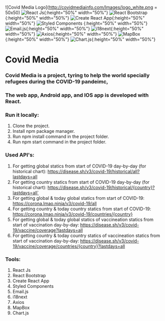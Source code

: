![Covid Media Logo](http://covidmediainfo.com/Images/logo_white.png = 50x50)
![React Js](https://res.cloudinary.com/practicaldev/image/fetch/s--54ca_F2q--/c_imagga_scale,f_auto,fl_progressive,h_900,q_auto,w_1600/https://dev-to-uploads.s3.amazonaws.com/i/1wwdyw5de8avrdkgtz5n.png){:height="50%" width="50%"}
![React Bootstrap](https://miro.medium.com/max/5244/1*ZSIihImW6DeVOYwUL-ghfQ.png){:height="50%" width="50%"}
![Create React App](https://miro.medium.com/max/464/1*LxtdsVO0UnRDlrale42riQ.png){:height="50%" width="50%"}
![Styled Components](https://raw.githubusercontent.com/styled-components/brand/master/styled-components.png) {:height="50%" width="50%"}
![Email.js](https://pbs.twimg.com/profile_images/1273938647297994753/2mvrQgmu.jpg){:height="50%" width="50%"}
![i18next](https://gblobscdn.gitbook.com/spaces%2F-L9iS6Wm2hynS5H9Gj7j%2Favatar.png){:height="50%" width="50%"}
![Axios](https://miro.medium.com/fit/c/1838/551/1*80J2Wa21DYXxMbbtBziJHg.png){:height="50%" width="50%"}
![MapBox](https://upload.wikimedia.org/wikipedia/commons/thumb/c/c4/Mapbox_logo_2017.svg/1280px-Mapbox_logo_2017.svg.png){:height="50%" width="50%"}
![Chart.js](https://www.chartjs.org/img/chartjs-logo.svg){:height="50%" width="50%"}



# Covid Media
### Covid Media is a project, tyring to help the world specially refugees during the COVID-19 pandeimc,

### The web app, Android app, and IOS app is developed with React.

### Run it locally:
1. Clone the project.
2. Install npm package manager.
3. Run npm install command in the project folder.
4. Run npm start command in the project folder.

### Used API's:
1. For getting global statics from start of COVID-19 day-by-day (for historical chart): https://disease.sh/v3/covid-19/historical/all?lastdays=all
2. For getting country statics from start of COVID-19 day-by-day (for historical chart): https://disease.sh/v3/covid-19/historical/{country}?lastdays=all`
4. For getting global & today global statics from start of COVID-19: https://corona.lmao.ninja/v3/covid-19/all
5. For getting country & today country statics from start of COVID-19: https://corona.lmao.ninja/v3/covid-19/countries/{country}
6. For getting global & today global statics of vaccineation statics from start of vaccination day-by-day: https://disease.sh/v3/covid-19/vaccine/coverage?lastdays=all
7. For getting country & today country statics of vaccineation statics from start of vaccination day-by-day: https://disease.sh/v3/covid-19/vaccine/coverage/countries/{country}?lastdays=all

### Tools:
1. React Js
2. React Bootstrap
3. Create React App
4. Styled Components
5. Email.js
6. i18next
7. Axios
8. MapBox
9. Chart.js
